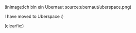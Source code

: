 <!--
Title: Ich bin ein Ubernaut
Author: Jacob Moen
Date: 2016/11/30 20:02
Datetime: 2016-11-30
Description: Moved to Uberspace
View: post
Disqusid: /2016/november/ich-bin-ein-ubernaut
ogimage: ubernaut/uberspace.png
thumb: ubernaut/uberspace_custom.png
Keywords: uberspace, ubernaut, hosting
Tags: hosting, uberspace
blogpost: true
published: false
-->
(inimage:Ich bin ein Ubernaut source:ubernaut/uberspace.png)

I have moved to Uberspace :)

(clearfix:)